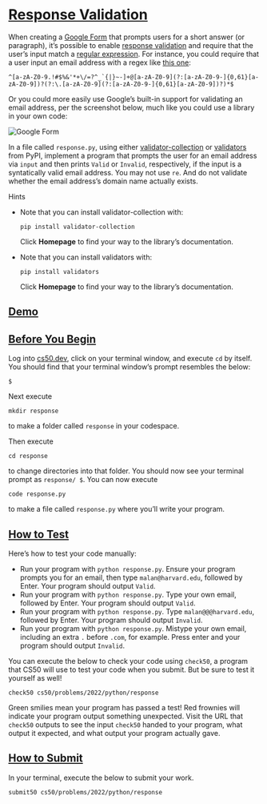 <span id="response-validation" data-id="" style="top: -58px;"></span>

# <a href="#response-validation" data-id="">Response Validation</a>

When creating a [Google Form](https://www.google.com/forms/about/) that
prompts users for a short answer (or paragraph), it’s possible to enable
[response validation](https://support.google.com/docs/answer/3378864)
and require that the user’s input match a [regular
expression](https://support.google.com/a/answer/1371415). For instance,
you could require that a user input an email address with a regex like
[this
one](https://html.spec.whatwg.org/multipage/input.html#valid-e-mail-address):

``` highlight
^[a-zA-Z0-9.!#$%&'*+\/=?^_`{|}~-]+@[a-zA-Z0-9](?:[a-zA-Z0-9-]{0,61}[a-zA-Z0-9])?(?:\.[a-zA-Z0-9](?:[a-zA-Z0-9-]{0,61}[a-zA-Z0-9])?)*$
```

Or you could more easily use Google’s built-in support for validating an
email address, per the screenshot below, much like you could use a
library in your own code:

![Google Form](form.png)

In a file called `response.py`, using either
[validator-collection](https://pypi.org/project/validator-collection/)
or [validators](https://github.com/kvesteri/validators) from PyPI,
implement a program that prompts the user for an email address via
`input` and then prints `Valid` or `Invalid`, respectively, if the input
is a syntatically valid email address. You may not use `re`. And do not
validate whether the email address’s domain name actually exists.

Hints

-   <span class="fa-li"></span>Note that you can install
    validator-collection with:

    ``` highlight
    pip install validator-collection
    ```

    Click **Homepage** to find your way to the library’s documentation.

-   <span class="fa-li"></span>Note that you can install validators
    with:

    ``` highlight
    pip install validators
    ```

    Click **Homepage** to find your way to the library’s documentation.

<span id="demo" data-id="" style="top: -58px;"></span>

## <a href="#demo" data-id="">Demo</a>

<span id="before-you-begin" data-id="" style="top: -58px;"></span>

## <a href="#before-you-begin" data-id="">Before You Begin</a>

Log into [cs50.dev](https://cs50.dev/), click on your terminal window,
and execute `cd` by itself. You should find that your terminal window’s
prompt resembles the below:

``` highlight
$
```

Next execute

``` highlight
mkdir response
```

to make a folder called `response` in your codespace.

Then execute

``` highlight
cd response
```

to change directories into that folder. You should now see your terminal
prompt as `response/ $`. You can now execute

``` highlight
code response.py
```

to make a file called `response.py` where you’ll write your program.

<span id="how-to-test" data-id="" style="top: -58px;"></span>

## <a href="#how-to-test" data-id="">How to Test</a>

Here’s how to test your code manually:

-   <span class="fa-li"></span>Run your program with
    `python response.py`. Ensure your program prompts you for an email,
    then type `malan@harvard.edu`, followed by Enter. Your program
    should output `Valid`.
-   <span class="fa-li"></span>Run your program with
    `python response.py`. Type your own email, followed by Enter. Your
    program should output `Valid`.
-   <span class="fa-li"></span>Run your program with
    `python response.py`. Type `malan@@@harvard.edu`, followed by Enter.
    Your program should output `Invalid`.
-   <span class="fa-li"></span>Run your program with
    `python response.py`. Mistype your own email, including an extra `.`
    before `.com`, for example. Press enter and your program should
    output `Invalid`.

You can execute the below to check your code using `check50`, a program
that CS50 will use to test your code when you submit. But be sure to
test it yourself as well!

``` highlight
check50 cs50/problems/2022/python/response
```

Green smilies mean your program has passed a test! Red frownies will
indicate your program output something unexpected. Visit the URL that
`check50` outputs to see the input `check50` handed to your program,
what output it expected, and what output your program actually gave.

<span id="how-to-submit" data-id="" style="top: -58px;"></span>

## <a href="#how-to-submit" data-id="">How to Submit</a>

In your terminal, execute the below to submit your work.

``` highlight
submit50 cs50/problems/2022/python/response
```
